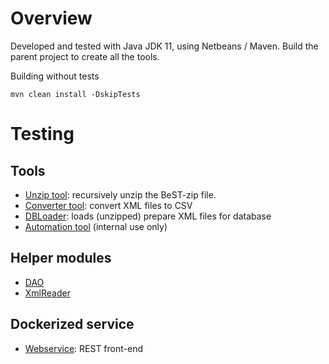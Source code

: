 # Overview

Developed and tested with Java JDK 11, using Netbeans / Maven.
Build the parent project to create all the tools.

Building without tests

`mvn clean install -DskipTests`

# Testing


## Tools

- [Unzip tool](unzip/README.md): recursively unzip the BeST-zip file.
- [Converter tool](converter/README.md): convert XML files to CSV
- [DBLoader](dbloader/README.md): loads (unzipped) prepare XML files for database
- [Automation tool](automation/README.md) (internal use only)

## Helper modules

- [DAO](dao/README.md)
- [XmlReader](xmlreader/README.md)

## Dockerized service

- [Webservice](webservice/README.md): REST front-end